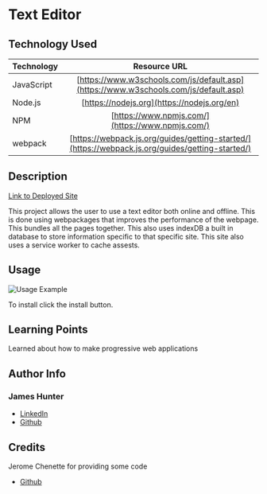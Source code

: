 # Text Editor

## Technology Used

| Technology         | Resource URL                                    |
| -------------------|:-----------------------------------------------:|
| JavaScript         | [https://www.w3schools.com/js/default.asp](https://www.w3schools.com/js/default.asp) |
| Node.js | [https://nodejs.org](https://nodejs.org/en)
| NPM | [https://www.npmjs.com/](https://www.npmjs.com/) |
| webpack | [https://webpack.js.org/guides/getting-started/](https://webpack.js.org/guides/getting-started/) |
## Description

[Link to Deployed Site](https://text-editor-james-hunter-024601e3e597.herokuapp.com/)

 This project allows the user to use a text editor both online and offline. This is done using webpackages that improves the performance of the webpage. This bundles all the pages together. This also uses indexDB a built in database to store information specific to that specific site. This site also uses a service worker to cache assests. 

## Usage
 
![Usage Example](./client/src/images/Text%20Editor.gif)

To install click the install button.

## Learning Points

Learned about how to make progressive web applications

## Author Info

### James Hunter
* [LinkedIn](https://www.linkedin.com/in/james-hunter123/)
* [Github](https://github.com/jamessahunter)

## Credits

Jerome Chenette for providing some code
* [Github](https://github.com/jeromechenette)